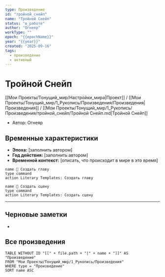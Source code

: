 ```yaml
---
type: Произведение
id: "тройной_снейп"
name: "Тройной Снейп"
status: "в_работе"
author: "Огнеяр"
workType: ""
epoch: "{{epochName}}"
year: "{{year}}"
created: "2025-09-16"
tags:
  - произведение
  - активный
---
```


# Тройной Снейп

[[Мои Проекты/Тонущий_мир/Настройки_мира|Проект]] / [[Мои Проекты/Тонущий_мир/1_Рукопись/Произведения/Произведения|Произведения]] / [[Мои Проекты/Тонущий_мир/1_Рукопись/Произведения/тройной_снейп/Тройной Снейп.md|Тройной Снейп]]




- Автор: Огнеяр


## Временные характеристики
- **Эпоха:** [заполнить автором]
- **Год действия:** [заполнить автором]
- **Временной контекст:** [описать, что происходит в мире в это время]


<div class="button-row">

```button
name 📖 Создать главу
type command
action Literary Templates: Создать главу
```
```button
name 🧩 Создать сцену
type command
action Literary Templates: Создать сцену
```
</div>


---

## Черновые заметки

-


## Все произведения
```dataview
TABLE WITHOUT ID "[[" + file.path + "|" + name + "]]" AS "Произведение" 
FROM "Мои Проекты/Тонущий_мир/1_Рукопись/Произведения" 
WHERE type = "Произведение"
SORT name ASC
```


